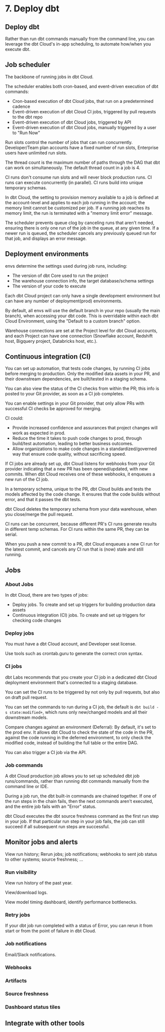 # 7. Deploy dbt
## Deploy dbt
Rather than run dbt commands manually from the command line, you can leverage the dbt Cloud's in-app scheduling, to automate how/when you execute dbt.

## Job scheduler
The backbone of running jobs in dbt Cloud. 

The scheduler enables both cron-based, and event-driven execution of dbt commands:
- Cron-based execution of dbt Cloud jobs, that run on a predetermined cadence
- Event-driven execution of dbt Cloud CI jobs, triggered by pull requests to the dbt repo
- Event-driven execution of dbt Cloud jobs, triggered by API
- Event-driven execution of dbt Cloud jobs, manually triggered by a user to "Run Now"

Run slots control the number of jobs that can run concurrently. Developer/Team plan accounts have a fixed number of run slots, Enterprise users have unlimited run slots.

The thread count is the maximum number of paths through the DAG that dbt can work on simultaneously. The default thread count in a job is 4.

CI runs don't consume run slots and will never block production runs. CI runs can execute concurrently (in parallel). CI runs build into unique temporary schemas. 

In dbt Cloud, the setting to provision memory available to a job is defined at the account-level and applies to each job running in the account; the memory limit cannot be customized per job. If a running job reaches its memory limit, the run is terminated with a "memory limit error" message.

The scheduler prevents queue clog by canceling runs that aren't needed, ensuring there is only one run of the job in the queue, at any given time. If a newer run is queued, the scheduler cancels any previously queued run for that job, and displays an error message.

## Deployment environments
envs determine the settings used during job runs, including:
- The version of dbt Core used to run the project
- The warehouse connection info, the target database/schema settings
- The version of your code to execute

Each dbt Cloud project can only have a single development environment but can have any number of deployment(prod) environments.

By default, all envs will use the default branch in your repo (usually the main branch), when accessing your dbt code. This is overridable within each dbt Cloud Environment, using the "Default to a custom branch" option.

Warehouse connections are set at the Project level for dbt Cloud accounts, and each Project can have one connection (Snowflake account, Redshift host, Bigquery project, Databricks host, etc.).

## Continuous integration (CI)
You can set up automation, that tests code changes, by running CI jobs before merging to production. Only the modified data assets in your PR, and their downstream dependencies, are built/tested in a staging schema. 

You can also view the status of the CI checks from within the PR; this info is posted to your Git provider, as soon as a CI job completes. 

You can enable settings in your Git provider, that only allow PRs with successful CI checks be approved for merging.

CI could:
- Provide increased confidence and assurances that project changes will work as expected in prod.
- Reduce the time it takes to push code changes to prod, through build/test automation, leading to better business outcomes.
- Allow organizations to make code changes in a standardized/governed way that ensure code quality, without sacrificing speed.

If CI jobs are already set up, dbt Cloud listens for webhooks from your Git provider indicating that a new PR has been opened/updated, with new commits. When dbt Cloud receives one of these webhooks, it enqueues a new run of the CI job.

In a temporary schema, unique to the PR, dbt Cloud builds and tests the models affected by the code change. It ensures that the code builds without error, and that it passes the dbt tests.

dbt Cloud deletes the temporary schema from your data warehouse, when you close/merge the pull request. 

CI runs can be concurrent, because different PR's CI runs generate results in different temp schemas. For CI runs within the same PR, they can be serial. 

When you push a new commit to a PR, dbt Cloud enqueues a new CI run for the latest commit, and cancels any CI run that is (now) stale and still running. 

## Jobs
### About Jobs
In dbt Cloud, there are two types of jobs:
- Deploy jobs. To create and set up triggers for building production data assets
- Continuous integration (CI) jobs. To create and set up triggers for checking code changes

### Deploy jobs
You must have a dbt Cloud account, and Developer seat license. 

Use tools such as crontab.guru to generate the correct cron syntax. 

### CI jobs
dbt Labs recommends that you create your CI job in a dedicated dbt Cloud deployment environment that's connected to a staging database. 

You can set the CI runs to be triggered by not only by pull requests, but also on draft pull request. 

You can set the commands to run during a CI job, the default is `dbt build -s state:modified+`, which runs only new/changed models and all their downstream models. 

Compare changes against an environment (Deferral): By default, it's set to the prod env. It allows dbt Cloud to check the state of the code in the PR, against the code running in the deferred environment, to only check the modified code, instead of building the full table or the entire DAG.

You can also trigger a CI job via the API. 

### Job commands
A dbt Cloud production job allows you to set up scheduled dbt job runs/commands, rather than running dbt commands manually from the command line or IDE. 

During a job run, the dbt built-in commands are chained together. If one of the run steps in the chain fails, then the next commands aren't executed, and the entire job fails with an "Error" status.

dbt Cloud executes the dbt source freshness command as the first run step in your job. If that particular run step in your job fails, the job can still succeed if all subsequent run steps are successful.

## Monitor jobs and alerts
View run history; Rerun jobs; job notifications; webhooks to sent job status to other systems; source freshness; ...

### Run visibility
View run history of the past year. 

View/download logs. 

View model timing dashboard, identify performance bottlenecks. 

### Retry jobs
If your dbt job run completed with a status of Error, you can rerun it from start or from the point of failure in dbt Cloud.

### Job notifications
Email/Slack notifications. 

### Webhooks

### Artifacts

### Source freshness

### Dashboard status tiles

## Integrate with other tools






























